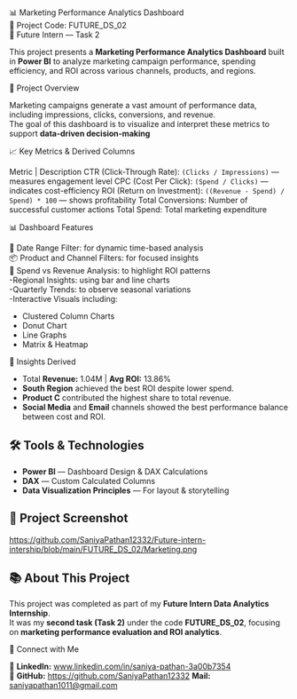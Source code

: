 
📊 Marketing Performance Analytics Dashboard  
🔖 Project Code: FUTURE_DS_02  
🧩 Future Intern — Task 2  

This project presents a **Marketing Performance Analytics Dashboard** built in **Power BI** to analyze marketing campaign performance, spending efficiency, and ROI across various channels, products, and regions.

🚀 Project Overview

Marketing campaigns generate a vast amount of performance data, including impressions, clicks, conversions, and revenue.  
The goal of this dashboard is to visualize and interpret these metrics to support **data-driven decision-making**

📈 Key Metrics & Derived Columns

Metric | Description
CTR (Click-Through Rate):  `(Clicks / Impressions)` — measures engagement level 
CPC (Cost Per Click): `(Spend / Clicks)` — indicates cost-efficiency 
ROI (Return on Investment):  `((Revenue - Spend) / Spend) * 100` — shows profitability 
Total Conversions:  Number of successful customer actions 
Total Spend:  Total marketing expenditure 

📊 Dashboard Features

📅 Date Range Filter: for dynamic time-based analysis  
📦 Product and Channel Filters: for focused insights  
💸 Spend vs Revenue Analysis: to highlight ROI patterns  
-Regional Insights:  using bar and line charts  
-Quarterly Trends: to observe seasonal variations  
-Interactive Visuals including:
  - Clustered Column Charts  
  - Donut Chart  
  - Line Graphs  
  - Matrix & Heatmap  

🧠 Insights Derived

- Total **Revenue:** 1.04M | **Avg ROI:** 13.86%  
- **South Region** achieved the best ROI despite lower spend.  
- **Product C** contributed the highest share to total revenue.  
- **Social Media** and **Email** channels showed the best performance balance between cost and ROI.  

## 🛠️ Tools & Technologies

- **Power BI** — Dashboard Design & DAX Calculations    
- **DAX** — Custom Calculated Columns  
- **Data Visualization Principles** — For layout & storytelling  



## 🧾 Project Screenshot
https://github.com/SaniyaPathan12332/Future-intern-intership/blob/main/FUTURE_DS_02/Marketing.png




## 📚 About This Project

This project was completed as part of my **Future Intern Data Analytics Internship**.  
It was my **second task (Task 2)** under the code **FUTURE_DS_02**, focusing on **marketing performance evaluation and ROI analytics**.


🔗 Connect with Me

💼 **LinkedIn:** www.linkedin.com/in/saniya-pathan-3a00b7354  
🐙 **GitHub:** https://github.com/SaniyaPathan12332
   **Mail:**  saniyapathan1011@gmail.com




